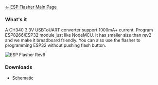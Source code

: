 [← ESP Flasher Main Page](ESP_Flasher.md)

### What's it

A CH340 3.3V USBToUART converter support 1000mA+ current. Program
ESP8266/ESP32 module just like NodeMCU. It has smaller size than rev2
and we make it breadboard friendly. You can also use the flasher to
programming ESP32 without pushing flash button.

![ESP Flasher Rev6](https://i1.aprbrother.com/esp-flasher-rev6-2.png)

### Downloads ###

* [Schematic](https://github.com/AprilBrother/ab-hardware/blob/master/esp-flasher-rev6/schematic.pdf)
